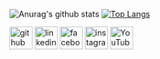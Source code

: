![Anurag's github stats](https://github-readme-stats.vercel.app/api?username=kardihaekal&show_icons=true&theme=radical)
[![Top Langs](https://github-readme-stats.vercel.app/api/top-langs/?username=kardihaekal)](https://github.com/anuraghazra/github-readme-stats&theme=radical)

[<img src='https://cdn.jsdelivr.net/npm/simple-icons@3.0.1/icons/github.svg' alt='github' height='40'>](https://github.com/kardihaekal)  [<img src='https://cdn.jsdelivr.net/npm/simple-icons@3.0.1/icons/linkedin.svg' alt='linkedin' height='40'>](https://www.linkedin.com/in/kardi-h-98a5b4136)  [<img src='https://cdn.jsdelivr.net/npm/simple-icons@3.0.1/icons/facebook.svg' alt='facebook' height='40'>](https://www.facebook.com/msukardihaekal.kardy)  [<img src='https://cdn.jsdelivr.net/npm/simple-icons@3.0.1/icons/instagram.svg' alt='instagram' height='40'>](https://www.instagram.com/kardihaekal/)  [<img src='https://cdn.jsdelivr.net/npm/simple-icons@3.0.1/icons/youtube.svg' alt='YouTube' height='40'>](https://www.youtube.com/channel/UC1SBQtxmbyxv7W2DZme55Hg)


